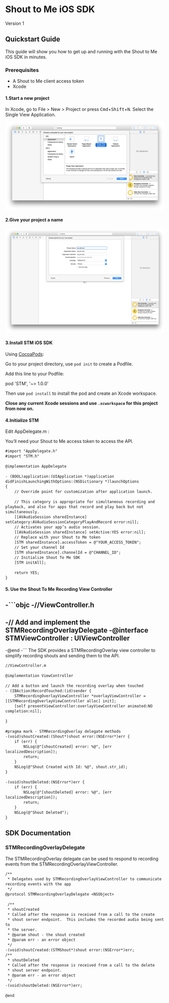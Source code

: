 # Shout to Me iOS SDK
Version 1

## Quickstart Guide
This guide will show you how to get up and running with the Shout to Me iOS SDK in minutes.

###  Prerequisites
* A Shout to Me client access token
* Xcode


#### 1.Start a new project
In Xcode, go to File > New > Project or press <kbd>Cmd</kbd>+<kbd>Shift</kbd>+<kbd>N</kbd>. Select the Single View Application.

![New iOS Project](/screen-shots/new-project.png)

#### 2.Give your project a name

![Name Project](/screen-shots/project-name.png)

#### 3.Install STM iOS SDK

Using [CocoaPods](https://cocoapods.org/about):

Go to your project directory, use `pod init` to create a Podfile.

Add this line to your Podfile:

pod 'STM', '~> 1.0.0'

Then use `pod install` to install the pod and create an Xcode workspace.

**Close any current Xcode sessions and use `.xcworkspace` for this project from now on.**

#### 4.Initialize STM

Edit AppDelegate.m :

You’ll need your Shout to Me access token to access the API.

```objc
#import "AppDelegate.h"
#import "STM.h"

@implementation AppDelegate

- (BOOL)application:(UIApplication *)application didFinishLaunchingWithOptions:(NSDictionary *)launchOptions
{
    // Override point for customization after application launch.
    
    // This category is appropriate for simultaneous recording and playback, and also for apps that record and play back but not simultaneously.
    [[AVAudioSession sharedInstance] setCategory:AVAudioSessionCategoryPlayAndRecord error:nil];
    // Activates your app’s audio session.
    [[AVAudioSession sharedInstance] setActive:YES error:nil];
    // Replace with your Shout to Me token
    [STM sharedInstance].accessToken = @"YOUR_ACCESS_TOKEN";
    // Set your channel Id
    [STM sharedInstance].channelId = @"CHANNEL_ID";
    // Initialize Shout To Me SDK
    [STM initAll];

    return YES;
}
```

#### 5. Use the Shout To Me Recording View Controller

-```objc
-//ViewController.h
-
-// Add and implement the STMRecordingOverlayDelegate
-@interface STMViewController : UIViewController <STMRecordingOverlayDelegate>
-
-@end
-```
The SDK provides a STMRecordingOverlay view controller to simplify recording shouts and sending them to the API.
```objc
//ViewController.m

@implementation ViewController

// Add a button and launch the recording overlay when touched
- (IBAction)RecordTouched:(id)sender {
    STMRecordingOverlayViewController *overlayViewController = [[STMRecordingOverlayViewController alloc] init];
    [self presentViewController:overlayViewController animated:NO completion:nil];

}

#pragma mark - STMRecordingOverlay delegate methods
-(void)shoutCreated:(Shout*)shout error:(NSError*)err {
    if (err) {
        NSLog(@"[shoutCreated] error: %@", [err localizedDescription]);
        return;
    }
    NSLog(@"Shout Created with Id: %@", shout.str_id);
}

-(void)shoutDeleted:(NSError*)err {
    if (err) {
        NSLog(@"[shoutDeleted] error: %@", [err localizedDescription]);
        return;
    }
    NSLog(@"Shout Deleted");
}

```

## SDK Documentation
### STMRecordingOverlayDelegate
The STMRecordingOverlay delegate can be used to respond to recording events from the STMRecordingOverlayViewController.

```objc
/**
 * Delegates used by STMRecordingOverlayViewController to communicate recording events with the app
 */
@protocol STMRecordingOverlayDelegate <NSObject>

 /**
 * shoutCreated
 * Called after the response is received from a call to the create
 * shout server endpoint.  This includes the recorded audio being sent to
 * the server.
 * @param shout - the shout created
 * @param err - an error object
 */
-(void)shoutCreated:(STMShout*)shout error:(NSError*)err;
/**
 * shoutDeleted
 * Called after the response is received from a call to the delete
 * shout server endpoint.
 * @param err - an error object
 */
-(void)shoutDeleted:(NSError*)err;

@end
```

